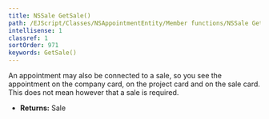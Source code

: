 ```yaml
---
title: NSSale GetSale()
path: /EJScript/Classes/NSAppointmentEntity/Member functions/NSSale GetSale()
intellisense: 1
classref: 1
sortOrder: 971
keywords: GetSale()
---
```



An appointment may also be connected to a sale, so you see the appointment on the company card, on the project card and on the sale card. This does not mean however that a sale is required.



* **Returns:** Sale


